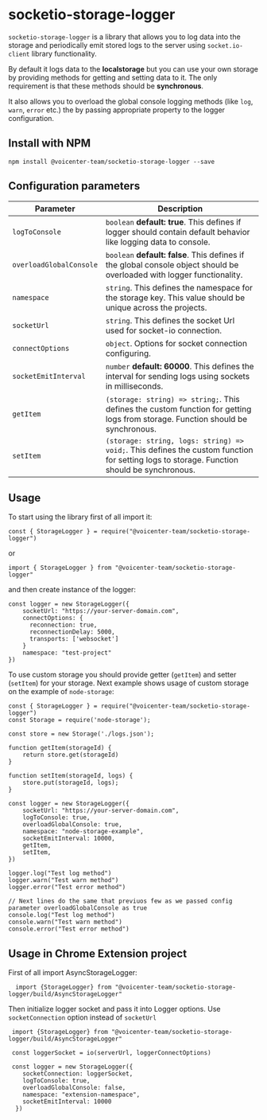# socketio-storage-logger
`socketio-storage-logger` is a library that allows you to log data into the storage and periodically emit stored logs to the server using `socket.io-client` library functionality.

By default it logs data to the **localstorage** but you can use your own storage by providing methods for getting and setting data to it. The only requirement is that these methods should be **synchronous**.

It also allows you to overload the global console logging methods (like `log`, `warn`, `error` etc.) the by passing appropriate property to the logger configuration.

## Install with NPM
```
npm install @voicenter-team/socketio-storage-logger --save
```

## Configuration parameters

Parameter | Description |
--- | --- |
`logToConsole` | `boolean` **default: true**. This defines if logger should contain default behavior like logging data to console.
`overloadGlobalConsole` | `boolean` **default: false**. This defines if the global console object should be overloaded with logger functionality.
`namespace` | `string`. This defines the namespace for the storage key. This value should be unique across the projects.
`socketUrl` | `string`. This defines the socket Url used for socket-io connection.
`connectOptions` | `object`. Options for socket connection configuring.
`socketEmitInterval` | `number` **default: 60000**. This defines the interval for sending logs using sockets in milliseconds.
`getItem` | `(storage: string) => string;`. This defines the custom function for getting logs from storage. Function should be synchronous.
`setItem` | `(storage: string, logs: string) => void;`. This defines the custom function for setting logs to storage. Function should be synchronous.

## Usage

To start using the library first of all import it:

```
const { StorageLogger } = require("@voicenter-team/socketio-storage-logger")
```

or 

```
import { StorageLogger } from "@voicenter-team/socketio-storage-logger"
```

and then create instance of the logger:

```
const logger = new StorageLogger({
    socketUrl: "https://your-server-domain.com",
    connectOptions: {
      reconnection: true,
      reconnectionDelay: 5000,
      transports: ['websocket']
    }
    namespace: "test-project"
})
```

To use custom storage you should provide getter (`getItem`) and setter (`setItem`) for your storage. Next example shows usage of custom storage on the example of `node-storage`:
```
const { StorageLogger } = require("@voicenter-team/socketio-storage-logger")
const Storage = require('node-storage');

const store = new Storage('./logs.json');

function getItem(storageId) {
    return store.get(storageId)
}

function setItem(storageId, logs) {
    store.put(storageId, logs);
}

const logger = new StorageLogger({
    socketUrl: "https://your-server-domain.com",
    logToConsole: true,
    overloadGlobalConsole: true,
    namespace: "node-storage-example",
    socketEmitInterval: 10000,
    getItem,
    setItem,
})

logger.log("Test log method")
logger.warn("Test warn method")
logger.error("Test error method")

// Next lines do the same that previuos few as we passed config parameter overloadGlobalConsole as true
console.log("Test log method")
console.warn("Test warn method")
console.error("Test error method")
```

## Usage in Chrome Extension project

First of all import AsyncStorageLogger:
```
  import {StorageLogger} from "@voicenter-team/socketio-storage-logger/build/AsyncStorageLogger"
```
Then initialize logger socket and pass it into Logger options. Use `socketConnection` option instead of `socketUrl`
```
 import {StorageLogger} from "@voicenter-team/socketio-storage-logger/build/AsyncStorageLogger"

 const loggerSocket = io(serverUrl, loggerConnectOptions)
 
 const logger = new StorageLogger({
    socketConnection: loggerSocket,
    logToConsole: true,
    overloadGlobalConsole: false,
    namespace: "extension-namespace",
    socketEmitInterval: 10000
  })
```